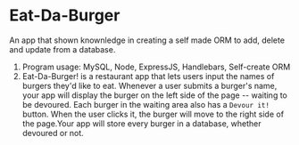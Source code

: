 # Eat-Da-Burger

An app that shown knownledge in creating a self made ORM to add, delete and update from a database.
1.  Program usage: MySQL, Node, ExpressJS, Handlebars, Self-create ORM  
2.  Eat-Da-Burger! is a restaurant app that lets users input the names of burgers they'd like to eat. Whenever a user submits a burger's name, your app will display the burger on the left side of the page -- waiting to be devoured. Each burger in the waiting area also has a `Devour it!` button. When the user clicks it, the burger will move to the right side of the page.Your app will store every burger in a database, whether devoured or not.
